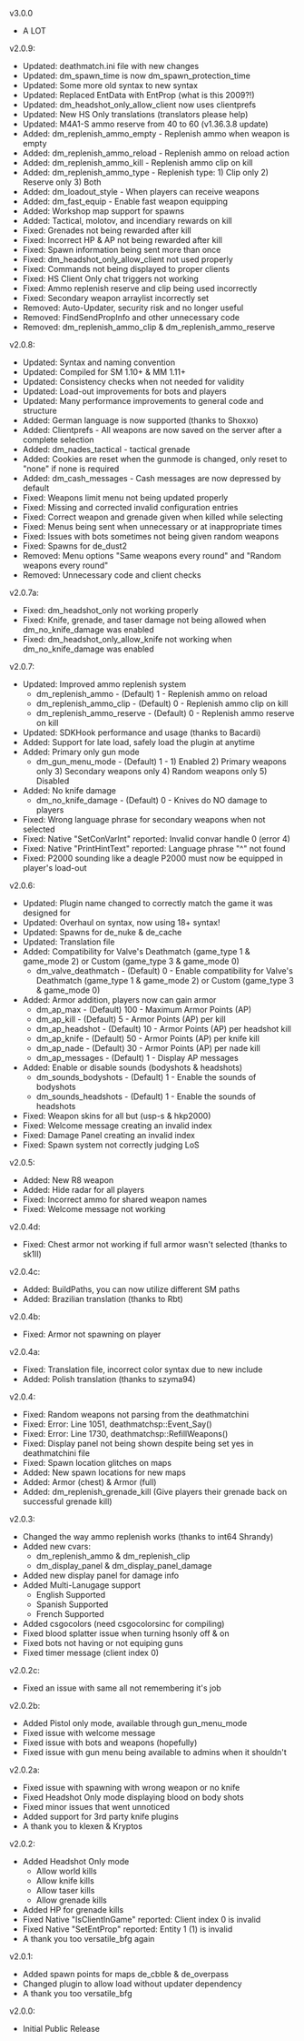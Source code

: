 v3.0.0
- A LOT

v2.0.9:
- Updated: deathmatch.ini file with new changes
- Updated: dm_spawn_time is now dm_spawn_protection_time
- Updated: Some more old syntax to new syntax
- Updated: Replaced EntData with EntProp (what is this 2009?!)
- Updated: dm_headshot_only_allow_client now uses clientprefs
- Updated: New HS Only translations (translators please help)
- Updated: M4A1-S ammo reserve from 40 to 60 (v1.36.3.8 update)
- Added: dm_replenish_ammo_empty - Replenish ammo when weapon is empty
- Added: dm_replenish_ammo_reload - Replenish ammo on reload action
- Added: dm_replenish_ammo_kill - Replenish ammo clip on kill
- Added: dm_replenish_ammo_type - Replenish type: 1) Clip only 2) Reserve only 3) Both
- Added: dm_loadout_style - When players can receive weapons
- Added: dm_fast_equip - Enable fast weapon equipping
- Added: Workshop map support for spawns
- Added: Tactical, molotov, and incendiary rewards on kill
- Fixed: Grenades not being rewarded after kill
- Fixed: Incorrect HP & AP not being rewarded after kill
- Fixed: Spawn information being sent more than once
- Fixed: dm_headshot_only_allow_client not used properly
- Fixed: Commands not being displayed to proper clients
- Fixed: HS Client Only chat triggers not working
- Fixed: Ammo replenish reserve and clip being used incorrectly
- Fixed: Secondary weapon arraylist incorrectly set
- Removed: Auto-Updater, security risk and no longer useful
- Removed: FindSendPropInfo and other unnecessary code
- Removed: dm_replenish_ammo_clip & dm_replenish_ammo_reserve

v2.0.8:
- Updated: Syntax and naming convention
- Updated: Compiled for SM 1.10+ & MM 1.11+
- Updated: Consistency checks when not needed for validity
- Updated: Load-out improvements for bots and players
- Updated: Many performance improvements to general code and structure
- Added: German language is now supported (thanks to Shoxxo)
- Added: Clientprefs - All weapons are now saved on the server after a complete selection
- Added: dm_nades_tactical - tactical grenade
- Added: Cookies are reset when the gunmode is changed, only reset to "none" if none is required
- Added: dm_cash_messages - Cash messages are now depressed by default
- Fixed: Weapons limit menu not being updated properly
- Fixed: Missing and corrected invalid configuration entries
- Fixed: Correct weapon and grenade given when killed while selecting
- Fixed: Menus being sent when unnecessary or at inappropriate times
- Fixed: Issues with bots sometimes not being given random weapons
- Fixed: Spawns for de_dust2
- Removed: Menu options "Same weapons every round" and "Random weapons every round"
- Removed: Unnecessary code and client checks

v2.0.7a:
- Fixed: dm_headshot_only not working properly
- Fixed: Knife, grenade, and taser damage not being allowed when dm_no_knife_damage was enabled
- Fixed: dm_headshot_only_allow_knife not working when dm_no_knife_damage was enabled

v2.0.7:
- Updated: Improved ammo replenish system
	- dm_replenish_ammo - (Default) 1 - Replenish ammo on reload
	- dm_replenish_ammo_clip - (Default) 0 - Replenish ammo clip on kill
	- dm_replenish_ammo_reserve - (Default) 0 - Replenish ammo reserve on kill
- Updated: SDKHook performance and usage (thanks to Bacardi)
- Added: Support for late load, safely load the plugin at anytime
- Added: Primary only gun mode
	- dm_gun_menu_mode - (Default) 1 - 1) Enabled 2) Primary weapons only 3) Secondary weapons only 4) Random weapons only 5) Disabled
- Added: No knife damage
	- dm_no_knife_damage - (Default) 0 - Knives do NO damage to players
- Fixed: Wrong language phrase for secondary weapons when not selected
- Fixed: Native "SetConVarInt" reported: Invalid convar handle 0 (error 4)
- Fixed: Native "PrintHintText" reported: Language phrase "^" not found
- Fixed: P2000 sounding like a deagle P2000 must now be equipped in player's load-out

v2.0.6:
- Updated: Plugin name changed to correctly match the game it was designed for
- Updated: Overhaul on syntax, now using 18+ syntax!
- Updated: Spawns for de_nuke & de_cache
- Updated: Translation file
- Added: Compatibility for Valve's Deathmatch (game_type 1 & game_mode 2) or Custom (game_type 3 & game_mode 0)
	- dm_valve_deathmatch - (Default) 0 - Enable compatibility for Valve's Deathmatch (game_type 1 & game_mode 2) or Custom (game_type 3 & game_mode 0)
- Added: Armor addition, players now can gain armor
	- dm_ap_max - (Default) 100 - Maximum Armor Points (AP)
	- dm_ap_kill - (Default) 5 - Armor Points (AP) per kill
	- dm_ap_headshot - (Default) 10 - Armor Points (AP) per headshot kill
	- dm_ap_knife - (Default) 50 - Armor Points (AP) per knife kill
	- dm_ap_nade - (Default) 30 - Armor Points (AP) per nade kill
	- dm_ap_messages - (Default) 1 - Display AP messages
- Added: Enable or disable sounds (bodyshots & headshots)
	- dm_sounds_bodyshots - (Default) 1 - Enable the sounds of bodyshots
	- dm_sounds_headshots - (Default) 1 - Enable the sounds of headshots
- Fixed: Weapon skins for all but (usp-s & hkp2000)
- Fixed: Welcome message creating an invalid index
- Fixed: Damage Panel creating an invalid index
- Fixed: Spawn system not correctly judging LoS

v2.0.5:
- Added: New R8 weapon
- Added: Hide radar for all players
- Fixed: Incorrect ammo for shared weapon names
- Fixed: Welcome message not working

v2.0.4d:
- Fixed: Chest armor not working if full armor wasn't selected (thanks to sk1ll)

v2.0.4c:
- Added: BuildPaths, you can now utilize different SM paths
- Added: Brazilian translation (thanks to Rbt)

v2.0.4b:
- Fixed: Armor not spawning on player

v2.0.4a:
- Fixed: Translation file, incorrect color syntax due to new include
- Added: Polish translation (thanks to szyma94)

v2.0.4:
- Fixed: Random weapons not parsing from the deathmatchini
- Fixed: Error: Line 1051, deathmatchsp::Event_Say()
- Fixed: Error: Line 1730, deathmatchsp::RefillWeapons()
- Fixed: Display panel not being shown despite being set yes in deathmatchini file
- Fixed: Spawn location glitches on maps
- Added: New spawn locations for new maps
- Added: Armor (chest) & Armor (full)
- Added: dm_replenish_grenade_kill (Give players their grenade back on successful grenade kill)

v2.0.3:
- Changed the way ammo replenish works (thanks to int64 Shrandy)
- Added new cvars:
	- dm_replenish_ammo & dm_replenish_clip
	- dm_display_panel & dm_display_panel_damage
- Added new display panel for damage info
- Added Multi-Lanugage support
	- English Supported
	- Spanish Supported
	- French Supported
- Added csgocolors (need csgocolorsinc for compiling)
- Fixed blood splatter issue when turning hsonly off & on
- Fixed bots not having or not equiping guns
- Fixed timer message (client index 0)

v2.0.2c:
- Fixed an issue with same all not remembering it's job

v2.0.2b:
- Added Pistol only mode, available through gun_menu_mode
- Fixed issue with welcome message
- Fixed issue with bots and weapons (hopefully)
- Fixed issue with gun menu being available to admins when it shouldn't

v2.0.2a:
- Fixed issue with spawning with wrong weapon or no knife
- Fixed Headshot Only mode displaying blood on body shots
- Fixed minor issues that went unnoticed
- Added support for 3rd party knife plugins
- A thank you to klexen & Kryptos

v2.0.2:
- Added Headshot Only mode
	- Allow world kills
	- Allow knife kills
	- Allow taser kills
	- Allow grenade kills
- Added HP for grenade kills
- Fixed Native "IsClientInGame" reported: Client index 0 is invalid
- Fixed Native "SetEntProp" reported: Entity 1 (1) is invalid
- A thank you too versatile_bfg again

v2.0.1:
- Added spawn points for maps de_cbble & de_overpass
- Changed plugin to allow load without updater dependency
- A thank you too versatile_bfg

v2.0.0:
- Initial Public Release